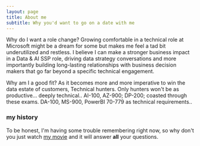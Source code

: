 ```yaml
---
layout: page
title: About me
subtitle: Why you'd want to go on a date with me
---
```


Why do I want a role change? 
Growing comfortable in a technical role at Microsoft might be a dream for some but makes me feel a tad bit underutilized and restless.  I believe I can make a stronger business impact in a Data & AI SSP role, driving data strategy conversations and more importantly building long-lasting relationships with business decision makers that go far beyond a specific technical engagement. 

Why am I a good fit?
As it becomes more and more imperative to win the data estate of customers, 
Technical hunters. Only hunters won't be as productive… deeply technical.. AI-100, AZ-900; DP-200; coasted through these exams. 
DA-100, MS-900, PowerBI 70-779 as technical requirements.. 


### my history

To be honest, I'm having some trouble remembering right now, so why don't you just watch [my movie](https://en.wikipedia.org/wiki/The_Princess_Bride_%28film%29) and it will answer **all** your questions.
